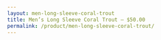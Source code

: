 ```yaml
---
layout: men-long-sleeve-coral-trout
title: Men’s Long Sleeve Coral Trout – $50.00
permalink: /product/men-long-sleeve-coral-trout/
---
```


